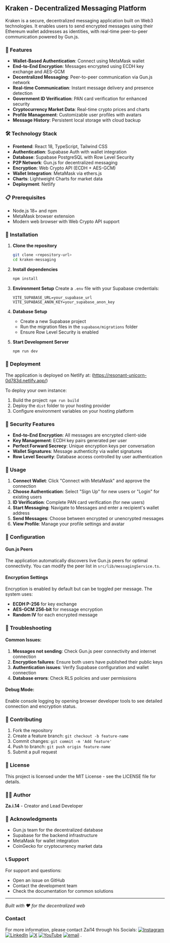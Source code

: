 ## Kraken - Decentralized Messaging Platform

Kraken is a secure, decentralized messaging application built on Web3 technologies. It enables users to send encrypted messages using their Ethereum wallet addresses as identities, with real-time peer-to-peer communication powered by Gun.js.

### 🚀 Features

- **Wallet-Based Authentication**: Connect using MetaMask wallet
- **End-to-End Encryption**: Messages encrypted using ECDH key exchange and AES-GCM
- **Decentralized Messaging**: Peer-to-peer communication via Gun.js network
- **Real-time Communication**: Instant message delivery and presence detection
- **Government ID Verification**: PAN card verification for enhanced security
- **Cryptocurrency Market Data**: Real-time crypto prices and charts
- **Profile Management**: Customizable user profiles with avatars
- **Message History**: Persistent local storage with cloud backup

### 🛠️ Technology Stack

- **Frontend**: React 18, TypeScript, Tailwind CSS
- **Authentication**: Supabase Auth with wallet integration
- **Database**: Supabase PostgreSQL with Row Level Security
- **P2P Network**: Gun.js for decentralized messaging
- **Encryption**: Web Crypto API (ECDH + AES-GCM)
- **Wallet Integration**: MetaMask via ethers.js
- **Charts**: Lightweight Charts for market data
- **Deployment**: Netlify

### 📋 Prerequisites

- Node.js 18+ and npm
- MetaMask browser extension
- Modern web browser with Web Crypto API support

### 🔧 Installation

1. **Clone the repository**
   ```bash
   git clone <repository-url>
   cd kraken-messaging
   ```

2. **Install dependencies**
   ```bash
   npm install
   ```

3. **Environment Setup**
   Create a `.env` file with your Supabase credentials:
   ```env
   VITE_SUPABASE_URL=your_supabase_url
   VITE_SUPABASE_ANON_KEY=your_supabase_anon_key
   ```

4. **Database Setup**
   - Create a new Supabase project
   - Run the migration files in the `supabase/migrations` folder
   - Ensure Row Level Security is enabled

5. **Start Development Server**
   ```bash
   npm run dev
   ```

### 🚀 Deployment

The application is deployed on Netlify at: (https://resonant-unicorn-0d783d.netlify.app/)

To deploy your own instance:
1. Build the project: `npm run build`
2. Deploy the `dist` folder to your hosting provider
3. Configure environment variables on your hosting platform

### 🔐 Security Features

- **End-to-End Encryption**: All messages are encrypted client-side
- **Key Management**: ECDH key pairs generated per user
- **Perfect Forward Secrecy**: Unique encryption keys per conversation
- **Wallet Signatures**: Message authenticity via wallet signatures
- **Row Level Security**: Database access controlled by user authentication

### 📱 Usage

1. **Connect Wallet**: Click "Connect with MetaMask" and approve the connection
2. **Choose Authentication**: Select "Sign Up" for new users or "Login" for existing users
3. **ID Verification**: Complete PAN card verification (for new users)
4. **Start Messaging**: Navigate to Messages and enter a recipient's wallet address
5. **Send Messages**: Choose between encrypted or unencrypted messages
6. **View Profile**: Manage your profile settings and avatar

### 🔧 Configuration

#### Gun.js Peers
The application automatically discovers live Gun.js peers for optimal connectivity. You can modify the peer list in `src/lib/messagingService.ts`.

#### Encryption Settings
Encryption is enabled by default but can be toggled per message. The system uses:
- **ECDH P-256** for key exchange
- **AES-GCM 256-bit** for message encryption
- **Random IV** for each encrypted message

### 🐛 Troubleshooting

#### Common Issues:

1. **Messages not sending**: Check Gun.js peer connectivity and internet connection
2. **Encryption failures**: Ensure both users have published their public keys
3. **Authentication issues**: Verify Supabase configuration and wallet connection
4. **Database errors**: Check RLS policies and user permissions

#### Debug Mode:
Enable console logging by opening browser developer tools to see detailed connection and encryption status.

### 🤝 Contributing

1. Fork the repository
2. Create a feature branch: `git checkout -b feature-name`
3. Commit changes: `git commit -m 'Add feature'`
4. Push to branch: `git push origin feature-name`
5. Submit a pull request

### 📄 License

This project is licensed under the MIT License - see the LICENSE file for details.

### 👨‍💻 Author

**Za.i.14** - Creator and Lead Developer

### 🙏 Acknowledgments

- Gun.js team for the decentralized database
- Supabase for the backend infrastructure
- MetaMask for wallet integration
- CoinGecko for cryptocurrency market data

### 📞 Support

For support and questions:
- Open an issue on GitHub
- Contact the development team
- Check the documentation for common solutions

---

*Built with ❤️ for the decentralized web*
### Contact
For more information, please contact Zai14 through his Socials:
 [![Instagram](https://img.shields.io/badge/Instagram-%23E4405F.svg?logo=Instagram&logoColor=white)](https://instagram.com/Za.i.14) [![LinkedIn](https://img.shields.io/badge/LinkedIn-%230077B5.svg?logo=linkedin&logoColor=white)](https://linkedin.com/in/zai14) [![X](https://img.shields.io/badge/X-black.svg?logo=X&logoColor=white)](https://x.com/Za_i14) [![YouTube](https://img.shields.io/badge/YouTube-%23FF0000.svg?logo=YouTube&logoColor=white)](https://youtube.com/@Za.i.14) [![email](https://img.shields.io/badge/Email-D14836?logo=gmail&logoColor=white)](mailto:ZaidShabir67@gmail.com) 
.
